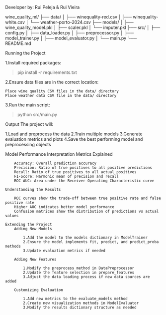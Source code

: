 Developer by: Rui Peleja & Rui Vieira

wine_quality_ml/
├── data/
│   ├── winequality-red.csv
│   ├── winequality-white.csv
│   └── weather-porto-2024.csv
├── models/
│   ├── wine_quality_model.pkl
│   ├── scaler.pkl
│   └── imputer.pkl
├── src/
│   ├── config.py
│   ├── data_loader.py
│   ├── preprocessor.py
│   ├── model_trainer.py
│   ├── model_evaluator.py
│   └── main.py
└── README.md


Running the Project

1.Install required packages:
>pip install -r requirements.txt

2.Ensure data files are in the correct location:

    Place wine quality CSV files in the data/ directory
    Place weather data CSV file in the data/ directory

3.Run the main script:
>python src/main.py

Output
The project will:

1.Load and preprocess the data
2.Train multiple models
3.Generate evaluation metrics and plots
4.Save the best performing model and preprocessing objects

Model Performance Interpretation
    Metrics Explained

        Accuracy: Overall prediction accuracy
        Precision: Ratio of true positives to all positive predictions
        Recall: Ratio of true positives to all actual positives
        F1-Score: Harmonic mean of precision and recall
        ROC AUC: Area under the Receiver Operating Characteristic curve

    Understanding the Results

        ROC curves show the trade-off between true positive rate and false positive rate
        Higher AUC indicates better model performance
        Confusion matrices show the distribution of predictions vs actual values

    Extending the Project
        Adding New Models

            1.Add the model to the models dictionary in ModelTrainer
            2.Ensure the model implements fit, predict, and predict_proba methods
            3.Update evaluation metrics if needed

        Adding New Features

            1.Modify the preprocess method in DataPreprocessor
            2.Update the feature selection in prepare_features
            3.Adjust the data loading process if new data sources are added

        Customizing Evaluation

            1.Add new metrics to the evaluate_models method
            2.Create new visualization methods in ModelEvaluator
            3.Modify the results dictionary structure as needed